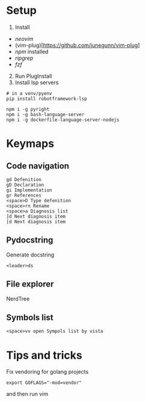 # Setup

1. Install
- *neovim*
- (vim-plug)[https://github.com/junegunn/vim-plug]
- *npm* installed
- *ripgrep*
- *fzf*

2. Run PlugInstall
3. Install lsp servers

```
# in a venv/pyenv
pip install robotframework-lsp

npm i -g pyright
npm i -g bash-language-server
npm i -g dockerfile-language-server-nodejs

```

# Keymaps
## Code navigation
```
gd Defenition
gD Declaration
gi Implementation
gr References
<space>D Type defenition
<space>rn Rename
<space>a Diagnosis list
]d Next diagnosis item
[d Next diagnosis item

```

## Pydocstring
Generate docstring
```
<leader>ds
```

## File explorer
NerdTree <C-t>

## Symbols list
```
<space>vv open Sympols list by vista
```

# Tips and tricks
Fix vendoring for golang projects

```
export GOFLAGS="-mod=vendor"
```
and then run vim
